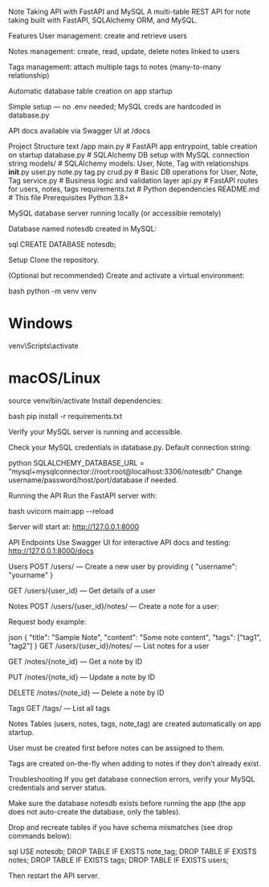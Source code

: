 Note Taking API with FastAPI and MySQL
A multi-table REST API for note taking built with FastAPI, SQLAlchemy ORM, and MySQL.

Features
User management: create and retrieve users

Notes management: create, read, update, delete notes linked to users

Tags management: attach multiple tags to notes (many-to-many relationship)

Automatic database table creation on app startup

Simple setup — no .env needed; MySQL creds are hardcoded in database.py

API docs available via Swagger UI at /docs

Project Structure
text
/app
  main.py            # FastAPI app entrypoint, table creation on startup
  database.py        # SQLAlchemy DB setup with MySQL connection string
  models/            # SQLAlchemy models: User, Note, Tag with relationships
    __init__.py
    user.py
    note.py
    tag.py
  crud.py            # Basic DB operations for User, Note, Tag
  service.py         # Business logic and validation layer
  api.py             # FastAPI routes for users, notes, tags
requirements.txt     # Python dependencies
README.md            # This file
Prerequisites
Python 3.8+

MySQL database server running locally (or accessible remotely)

Database named notesdb created in MySQL:

sql
CREATE DATABASE notesdb;

Setup
Clone the repository.

(Optional but recommended) Create and activate a virtual environment:

bash
python -m venv venv
# Windows
venv\Scripts\activate
# macOS/Linux
source venv/bin/activate
Install dependencies:

bash
pip install -r requirements.txt

Verify your MySQL server is running and accessible.

Check your MySQL credentials in database.py. Default connection string:


python
SQLALCHEMY_DATABASE_URL = "mysql+mysqlconnector://root:root@localhost:3306/notesdb"
Change username/password/host/port/database if needed.


Running the API
Run the FastAPI server with:

bash
uvicorn main:app --reload

Server will start at:
http://127.0.0.1:8000

API Endpoints
Use Swagger UI for interactive API docs and testing:
http://127.0.0.1:8000/docs

Users
POST /users/ — Create a new user by providing { "username": "yourname" }

GET /users/{user_id} — Get details of a user

Notes
POST /users/{user_id}/notes/ — Create a note for a user:

Request body example:

json
{
  "title": "Sample Note",
  "content": "Some note content",
  "tags": ["tag1", "tag2"]
}
GET /users/{user_id}/notes/ — List notes for a user

GET /notes/{note_id} — Get a note by ID

PUT /notes/{note_id} — Update a note by ID

DELETE /notes/{note_id} — Delete a note by ID

Tags
GET /tags/ — List all tags

Notes
Tables (users, notes, tags, note_tag) are created automatically on app startup.

User must be created first before notes can be assigned to them.

Tags are created on-the-fly when adding to notes if they don’t already exist.

Troubleshooting
If you get database connection errors, verify your MySQL credentials and server status.

Make sure the database notesdb exists before running the app (the app does not auto-create the database, only the tables).

Drop and recreate tables if you have schema mismatches (see drop commands below):

sql
USE notesdb;
DROP TABLE IF EXISTS note_tag;
DROP TABLE IF EXISTS notes;
DROP TABLE IF EXISTS tags;
DROP TABLE IF EXISTS users;


Then restart the API server.



